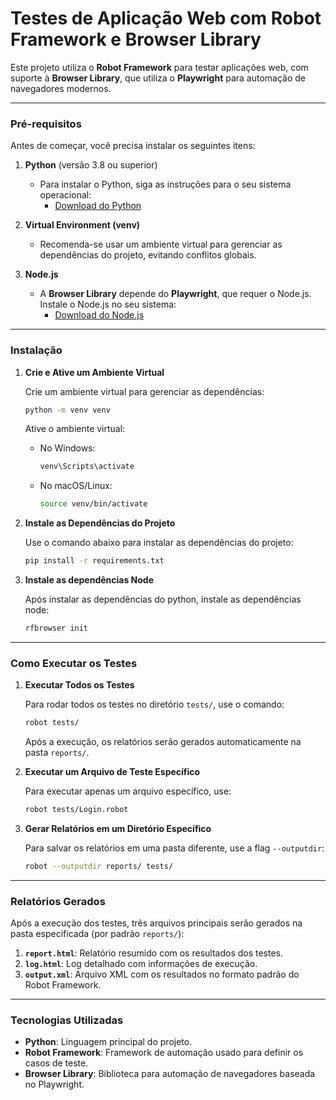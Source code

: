 
# Testes de Aplicação Web com Robot Framework e Browser Library

Este projeto utiliza o **Robot Framework** para testar aplicações web, com suporte à **Browser Library**, que utiliza o **Playwright** para automação de navegadores modernos.

---

### Pré-requisitos

Antes de começar, você precisa instalar os seguintes itens:

1. **Python** (versão 3.8 ou superior)
   - Para instalar o Python, siga as instruções para o seu sistema operacional:
     - [Download do Python](https://www.python.org/downloads/)

2. **Virtual Environment (venv)**
   - Recomenda-se usar um ambiente virtual para gerenciar as dependências do projeto, evitando conflitos globais.

3. **Node.js**
   - A **Browser Library** depende do **Playwright**, que requer o Node.js. Instale o Node.js no seu sistema:
     - [Download do Node.js](https://nodejs.org/)

---

### Instalação

1. **Crie e Ative um Ambiente Virtual**

   Crie um ambiente virtual para gerenciar as dependências:

   ```bash
   python -m venv venv
   ```

   Ative o ambiente virtual:

   - No Windows:
     ```bash
     venv\Scripts\activate
     ```
   - No macOS/Linux:
     ```bash
     source venv/bin/activate
     ```

3. **Instale as Dependências do Projeto**

   Use o comando abaixo para instalar as dependências do projeto:

   ```bash
   pip install -r requirements.txt
   ```

4. **Instale as dependências Node**

   Após instalar as dependências do python, instale as dependências node:

   ```bash
   rfbrowser init
   ```
---

### Como Executar os Testes

1. **Executar Todos os Testes**

   Para rodar todos os testes no diretório `tests/`, use o comando:

   ```bash
   robot tests/
   ```

   Após a execução, os relatórios serão gerados automaticamente na pasta `reports/`.

2. **Executar um Arquivo de Teste Específico**

   Para executar apenas um arquivo específico, use:

   ```bash
   robot tests/Login.robot
   ```

3. **Gerar Relatórios em um Diretório Específico**

   Para salvar os relatórios em uma pasta diferente, use a flag `--outputdir`:

   ```bash
   robot --outputdir reports/ tests/
   ```

---

### Relatórios Gerados

Após a execução dos testes, três arquivos principais serão gerados na pasta especificada (por padrão `reports/`):

1. **`report.html`**: Relatório resumido com os resultados dos testes.
2. **`log.html`**: Log detalhado com informações de execução.
3. **`output.xml`**: Arquivo XML com os resultados no formato padrão do Robot Framework.

---

### Tecnologias Utilizadas

- **Python**: Linguagem principal do projeto.
- **Robot Framework**: Framework de automação usado para definir os casos de teste.
- **Browser Library**: Biblioteca para automação de navegadores baseada no Playwright.